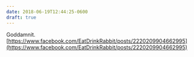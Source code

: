 ```yaml
---
date: 2018-06-19T12:44:25-0600
draft: true
---
```




Goddamnit. [https://www.facebook.com/EatDrinkRabbit/posts/2220209904662995](https://www.facebook.com/EatDrinkRabbit/posts/2220209904662995)



